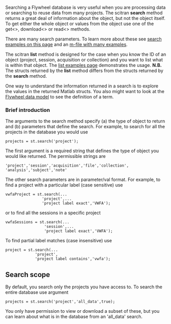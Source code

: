 Searching a Flywheel database is very useful when you are processing data or searching to reuse data from many projects. The scitran **search** method returns a great deal of information about the object, but not the object itself. To get either the whole object or values from the object use one of the get<>, download<> or read<> methods.

There are many search parameters. To learn more about these see [search examples on this page](search-examples) and an [m-file with many examples](https://github.com/scitran/client/blob/master/scripts/s_stSearches.m).

The scitran **list** method is designed for the case when you know the ID of an object (project, session, acquisition or collection) and you want to list what is within that object. The [list examples page](list-examples) demonstrates the usage. 
**N.B.**  The structs returned by the **list** method differs from the structs returned by the **search** method.  

One way to understand the information returned in a search is to explore the values in the returned Matlab structs.  You also might want to look at the [Flywheel data model](https://github.com/scitran/core/wiki/Data-Model) to see the definition of a term.

### Brief introduction
The arguments to the search method specify (a) the type of object to return and (b) parameters that define the search. For example, to search for all the projects in the database you would use

    projects = st.search('project');

The first argument is a required string that defines the type of object you would like returned. The permissible strings are
```
'project','session','acquisition','file','collection', 'analysis','subject','note'
```

The other search parameters are in parameter/val format.  For example, to find a project with a particular label (case sensitive) use
```
vwfaProject = st.search(...
                'project',...
                'project label exact','VWFA');
```
or to find all the sessions in a specific project 
```
vwfaSessions = st.search(...
                 'session',...
                 'project label exact','VWFA');
```
To find partial label matches (case insensitive) use
```
project = st.search(...
             'project',
             'project label contains','vwfa');
```

## Search scope

By default, you search only the projects you have access to.  To search the entire database use argument

    projects = st.search('project','all_data',true);

You only have permission to view or download a subset of these, but you can learn about what is in the database from an 'all_data' search.



